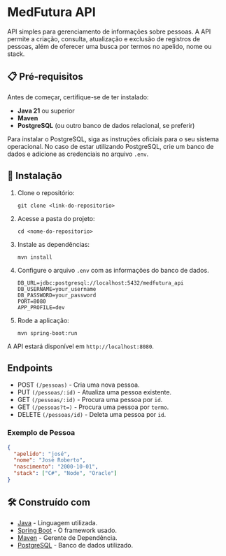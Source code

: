 # MedFutura API

API simples para gerenciamento de informações sobre pessoas. A API permite a criação, consulta, atualização e exclusão de registros de pessoas, além de oferecer uma busca por termos no apelido, nome ou stack.

## 📋 Pré-requisitos

Antes de começar, certifique-se de ter instalado:

- **Java 21** ou superior
- **Maven**
- **PostgreSQL** (ou outro banco de dados relacional, se preferir)

Para instalar o PostgreSQL, siga as instruções oficiais para o seu sistema operacional. No caso de estar utilizando PostgreSQL, crie um banco de dados e adicione as credenciais no arquivo `.env`.

## 🔧 Instalação

1. Clone o repositório:

    ```
    git clone <link-do-repositorio>
    ```

2. Acesse a pasta do projeto:

    ```
    cd <nome-do-repositorio>
    ```

3. Instale as dependências:

    ```
    mvn install
    ```

4. Configure o arquivo `.env` com as informações do banco de dados.

    ```env
    DB_URL=jdbc:postgresql://localhost:5432/medfutura_api
    DB_USERNAME=your_username
    DB_PASSWORD=your_password
    PORT=8080
    APP_PROFILE=dev
    ```
    
5. Rode a aplicação:

    ```
    mvn spring-boot:run
    ```

A API estará disponível em `http://localhost:8080`.

## Endpoints

* POST `(/pessoas)` - Cria uma nova pessoa.
* PUT `(/pessoas/:id)` - Atualiza uma pessoa existente.
* GET `(/pessoas/:id)` - Procura uma pessoa por `id`.
* GET `(/pessoas?t=)` - Procura uma pessoa por `termo`.
* DELETE `(/pessoas/id)` - Deleta uma pessoa por `id`.

###  Exemplo de Pessoa

```json
{
  "apelido": "josé",
  "nome": "José Roberto",
  "nascimento": "2000-10-01",
  "stack": ["C#", "Node", "Oracle"]
}
```

## 🛠️ Construído com

* [Java](https://www.oracle.com/java/) - Linguagem utilizada.
* [Spring Boot](https://spring.io/projects/spring-boot) - O framework usado.
* [Maven](https://maven.apache.org/) - Gerente de Dependência.
* [PostgreSQL](https://www.postgresql.org/) - Banco de dados utilizado.
